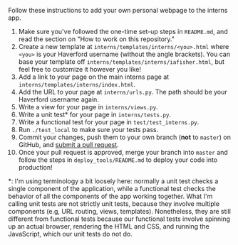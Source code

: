 Follow these instructions to add your own personal webpage to the interns app.

1. Make sure you've followed the one-time set-up steps in `README.md`, and read the section on "How to work on this repository."
2. Create a new template at `interns/templates/interns/<you>.html` where `<you>` is your Haverford username (without the angle brackets). You can base your template off `interns/templates/interns/iafisher.html`, but feel free to customize it however you like!
3. Add a link to your page on the main interns page at `interns/templates/interns/index.html`.
4. Add the URL to your page at `interns/urls.py`. The path should be your Haverford username again.
5. Write a view for your page in `interns/views.py`.
6. Write a unit test\* for your page in `interns/tests.py`.
7. Write a functional test for your page in `test/test_interns.py`.
8. Run `./test_local` to make sure your tests pass.
9. Commit your changes, push them to your own branch (**not** to `master`) on GitHub, and [submit a pull request](https://github.com/HCDigitalScholarship/ds-cookbook/blob/master/code_review.md).
10. Once your pull request is approved, merge your branch into `master` and follow the steps in `deploy_tools/README.md` to deploy your code into production!

\*: I'm using terminology a bit loosely here: normally a unit test checks a single component of the application, while a functional test checks the behavior of all the components of the app working together. What I'm calling unit tests are not strictly unit tests, because they involve multiple components (e.g, URL routing, views, templates). Nonetheless, they are still different from functional tests because our functional tests involve spinning up an actual browser, rendering the HTML and CSS, and running the JavaScript, which our unit tests do not do.
